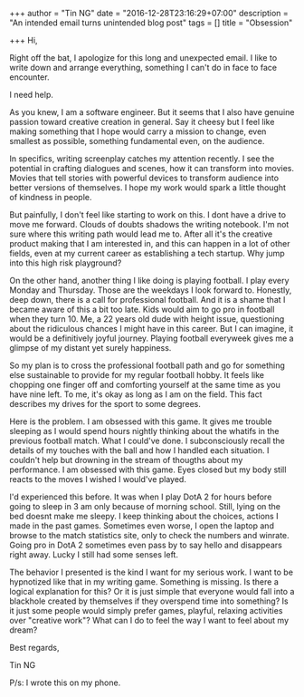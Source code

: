 +++
author = "Tin NG"
date = "2016-12-28T23:16:29+07:00"
description = "An intended email turns unintended blog post"
tags = []
title = "Obsession"

+++
Hi,

Right off the bat, I apologize for this long and unexpected email. I like to write down and arrange everything, something I can't do in face to face encounter.

I need help.

As you knew, I am a software engineer. But it seems that I also have genuine passion toward creative creation in general. Say it cheesy but I feel like making something that I hope would carry a mission to change, even smallest as possible, something fundamental even, on the audience.

In specifics, writing screenplay catches my attention recently. I see the potential in crafting dialogues and scenes, how it can transform into movies. Movies that tell stories with powerful devices to transform audience into better versions of themselves. I hope my work would spark a little thought of kindness in people.

But painfully, I don't feel like starting to work on this. I dont have a drive to move me forward. Clouds of doubts shadows the writing notebook. I'm not sure where this writing path would lead me to. After all it's the creative product making that I am interested in, and this can happen in a lot of other fields, even at my current career as establishing a tech startup. Why jump into this high risk playground? 

On the other hand, another thing I like doing is playing football. I play every Monday and Thursday. Those are the weekdays I look forward to. Honestly, deep down, there is a call for professional football. And it is a shame that I became aware of this a bit too late. Kids would aim to go pro in football when they turn 10. Me,  a 22 years old dude with height issue, questioning about the ridiculous chances I might have in this career. But I can imagine, it would be a definitively joyful journey. Playing football everyweek gives me a glimpse of my distant yet surely happiness. 

So my plan is to cross the professional football path and go for something else sustainable to provide for my regular football hobby. It feels like chopping one finger off and comforting yourself at the same time as you have nine left. To me, it's okay as long as I am on the field. This fact describes my drives for the sport to some degrees.

Here is the problem. I am obsessed with this game. It gives me trouble sleeping as I would spend hours nightly thinking about the whatifs in the previous football match. What I could've done. I subconsciously recall the details of my touches with the ball and how I handled each situation. I couldn't help but drowning in the stream of thougths about my performance. I am obsessed with this game. Eyes closed but my body still reacts to the moves I wished I would've played.

I'd experienced this before. It was when I play DotA 2 for hours before going to sleep in 3 am only because of morning school. Still, lying on the bed doesnt make me sleepy. I keep thinking about the choices, actions I made in the past games. Sometimes even worse, I open the laptop and browse to the match statistics site, only to check the numbers and winrate. Going pro in DotA 2 sometimes even pass by  to say hello and disappears right away. Lucky I still had some senses left.

The behavior I presented is the kind I want for my serious work. I want to be hypnotized like that in my writing game. Something is missing. Is there a logical explanation for this? Or it is just simple that everyone would fall into a blackhole created by themselves if they overspend time into something? Is it just some people would simply prefer games, playful, relaxing activities over "creative work"? What can I do to feel the way I want to feel about my dream?

Best regards,

Tin NG


P/s: I wrote this on my phone.
